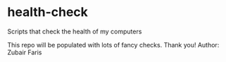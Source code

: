 # health-check
Scripts that check the health of my computers

This repo will be populated with lots of fancy checks.
Thank you!
Author: Zubair Faris
